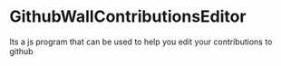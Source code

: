 # GithubWallContributionsEditor
Its a js program that can be used to help you edit your contributions to github
